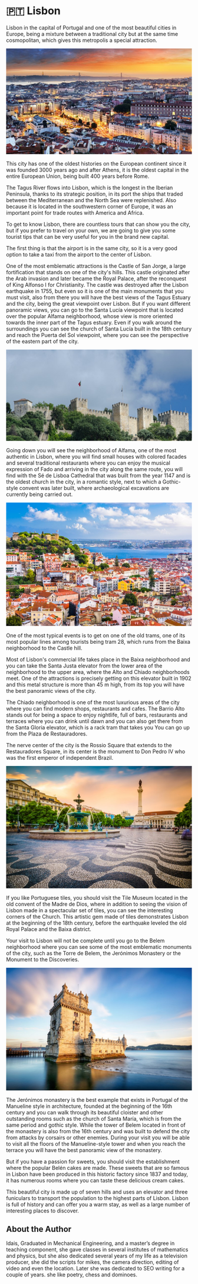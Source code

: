 # 🇵🇹 Lisbon

Lisbon in the capital of Portugal and one of the most beautiful cities
in Europe, being a mixture between a traditional city but at the same
time cosmopolitan, which gives this metropolis a special attraction.

![Lisbon](_static/images/lisbon/image1.jpg)

This city has one of the oldest histories on the European continent
since it was founded 3000 years ago and after Athens, it is the oldest
capital in the entire European Union, being built 400 years before Rome.

The Tagus River flows into Lisbon, which is the longest in the Iberian
Peninsula, thanks to its strategic position, in its port the ships that
traded between the Mediterranean and the North Sea were replenished.
Also because it is located in the southwestern corner of Europe, it was
an important point for trade routes with America and Africa.

To get to know Lisbon, there are countless tours that can show you the
city, but if you prefer to travel on your own, we are going to give you
some tourist tips that can be very useful for you in the brand new
capital.

The first thing is that the airport is in the same city, so it is a very
good option to take a taxi from the airport to the center of Lisbon.

One of the most emblematic attractions is the Castle of San Jorge, a
large fortification that stands on one of the city\'s hills. This castle
originated after the Arab invasion and later became the Royal Palace,
after the reconquest of King Alfonso I for Christianity. The castle was
destroyed after the Lisbon earthquake in 1755, but even so it is one of
the main monuments that you must visit, also from there you will have
the best views of the Tagus Estuary and the city, being the great
viewpoint over Lisbon. But if you want different panoramic views, you
can go to the Santa Lucía viewpoint that is located over the popular
Alfama neighborhood, whose view is more oriented towards the inner part
of the Tagus estuary. Even if you walk around the surroundings you can
see the church of Santa Lucía built in the 18th century and reach the
Puerta del Sol viewpoint, where you can see the perspective of the
eastern part of the city.

![Castle of San Jorge](_static/images/lisbon/image2.jpg)

Going down you will see the neighborhood of Alfama, one of the most
authentic in Lisbon, where you will find small houses with colored
facades and several traditional restaurants where you can enjoy the
musical expression of Fado and arriving in the city along the same
route, you will find with the Sé de Lisboa Cathedral that was built from
the year 1147 and is the oldest church in the city, in a romantic style,
next to which a Gothic-style convent was later built, where
archaeological excavations are currently being carried out.

![Alfama](_static/images/lisbon/image3.jpg)

One of the most typical events is to get on one of the old trams, one of
its most popular lines among tourists being tram 28, which runs from the
Baixa neighborhood to the Castle hill.

Most of Lisbon\'s commercial life takes place in the Baixa neighborhood
and you can take the Santa Justa elevator from the lower area of ​​the
neighborhood to the upper area, where the Alto and Chiado neighborhoods
meet. One of the attractions is precisely getting on this elevator built
in 1902 and this metal structure is more than 45 m high, from its top
you will have the best panoramic views of the city.

The Chiado neighborhood is one of the most luxurious areas of the city
where you can find modern shops, restaurants and cafes. The Barrio Alto
stands out for being a space to enjoy nightlife, full of bars,
restaurants and terraces where you can drink until dawn and you can also
get there from the Santa Gloria elevator, which is a rack tram that
takes you You can go up from the Plaza de Restauradores.

The nerve center of the city is the Rossio Square that extends to the
Restauradores Square, in its center is the monument to Don Pedro IV who
was the first emperor of independent Brazil.

![Rossio Square](_static/images/lisbon/image4.jpg)

If you like Portuguese tiles, you should visit the Tile Museum located
in the old convent of the Madre de Dios, where in addition to seeing the
vision of Lisbon made in a spectacular set of tiles, you can see the
interesting corners of the Church. This artistic gem made of tiles
demonstrates Lisbon at the beginning of the 18th century, before the
earthquake leveled the old Royal Palace and the Baixa district.

Your visit to Lisbon will not be complete until you go to the Belem
neighborhood where you can see some of the most emblematic monuments of
the city, such as the Torre de Belem, the Jerónimos Monastery or the
Monument to the Discoveries.

![Belem](_static/images/lisbon/image5.jpg)

The Jerónimos monastery is the best example that exists in Portugal of
the Manueline style in architecture, founded at the beginning of the
16th century and you can walk through its beautiful cloister and other
outstanding rooms such as the church of Santa María, which is from the
same period and gothic style. While the tower of Belem located in front
of the monastery is also from the 16th century and was built to defend
the city from attacks by corsairs or other enemies. During your visit
you will be able to visit all the floors of the Manueline-style tower
and when you reach the terrace you will have the best panoramic view of
the monastery.

But if you have a passion for sweets, you should visit the establishment
where the popular Belén cakes are made. These sweets that are so famous
in Lisbon have been produced in this historic factory since 1837 and
today, it has numerous rooms where you can taste these delicious cream
cakes.

This beautiful city is made up of seven hills and uses an elevator and
three funiculars to transport the population to the highest parts of
Lisbon. Lisbon is full of history and can offer you a warm stay, as well
as a large number of interesting places to discover.

## About the Author

Idais, Graduated in Mechanical Engineering, and a master’s degree in teaching component, she gave classes in several institutes of mathematics and physics, but she also dedicated several years of my life as a television producer, she did the scripts for mikes, the camera direction, editing of video and even the location. Later she was dedicated to SEO writing for a couple of years. she like poetry, chess and dominoes.
